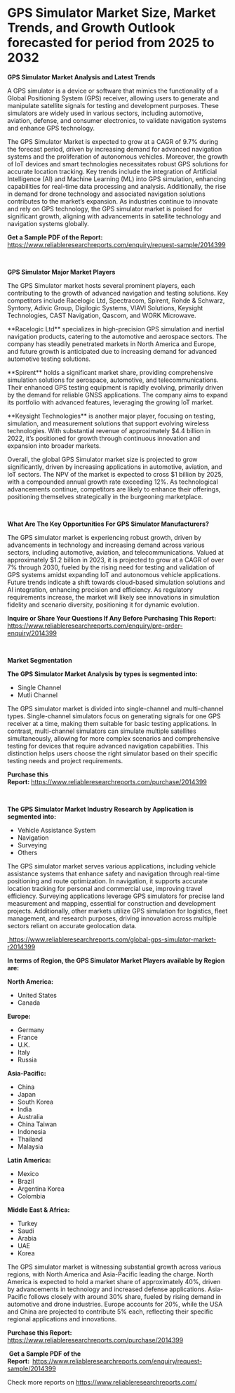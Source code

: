 <p><h1>GPS Simulator Market Size, Market Trends, and Growth Outlook forecasted for period from 2025 to 2032</h1></p><p><strong>GPS Simulator Market Analysis and Latest Trends</strong></p>
<p><p>A GPS simulator is a device or software that mimics the functionality of a Global Positioning System (GPS) receiver, allowing users to generate and manipulate satellite signals for testing and development purposes. These simulators are widely used in various sectors, including automotive, aviation, defense, and consumer electronics, to validate navigation systems and enhance GPS technology.</p><p>The GPS Simulator Market is expected to grow at a CAGR of 9.7% during the forecast period, driven by increasing demand for advanced navigation systems and the proliferation of autonomous vehicles. Moreover, the growth of IoT devices and smart technologies necessitates robust GPS solutions for accurate location tracking. Key trends include the integration of Artificial Intelligence (AI) and Machine Learning (ML) into GPS simulation, enhancing capabilities for real-time data processing and analysis. Additionally, the rise in demand for drone technology and associated navigation solutions contributes to the market’s expansion. As industries continue to innovate and rely on GPS technology, the GPS simulator market is poised for significant growth, aligning with advancements in satellite technology and navigation systems globally.</p></p>
<p><strong>Get a Sample PDF of the Report:&nbsp;</strong> <a href="https://www.reliableresearchreports.com/enquiry/request-sample/2014399?utm_campaign=2629&utm_medium=2&utm_source=Github&utm_content=ia&utm_term=29032025&utm_id=gps-simulator">https://www.reliableresearchreports.com/enquiry/request-sample/2014399</a></p>
<p>&nbsp;</p>
<p><strong>GPS Simulator Major Market Players</strong></p>
<p><p>The GPS Simulator market hosts several prominent players, each contributing to the growth of advanced navigation and testing solutions. Key competitors include Racelogic Ltd, Spectracom, Spirent, Rohde & Schwarz, Syntony, Adivic Group, Digilogic Systems, VIAVI Solutions, Keysight Technologies, CAST Navigation, Qascom, and WORK Microwave.</p><p>**Racelogic Ltd** specializes in high-precision GPS simulation and inertial navigation products, catering to the automotive and aerospace sectors. The company has steadily penetrated markets in North America and Europe, and future growth is anticipated due to increasing demand for advanced automotive testing solutions.</p><p>**Spirent** holds a significant market share, providing comprehensive simulation solutions for aerospace, automotive, and telecommunications. Their enhanced GPS testing equipment is rapidly evolving, primarily driven by the demand for reliable GNSS applications. The company aims to expand its portfolio with advanced features, leveraging the growing IoT market.</p><p>**Keysight Technologies** is another major player, focusing on testing, simulation, and measurement solutions that support evolving wireless technologies. With substantial revenue of approximately $4.4 billion in 2022, it’s positioned for growth through continuous innovation and expansion into broader markets.</p><p>Overall, the global GPS Simulator market size is projected to grow significantly, driven by increasing applications in automotive, aviation, and IoT sectors. The NPV of the market is expected to cross $1 billion by 2025, with a compounded annual growth rate exceeding 12%. As technological advancements continue, competitors are likely to enhance their offerings, positioning themselves strategically in the burgeoning marketplace.</p></p>
<p>&nbsp;</p>
<p><strong>What Are The Key Opportunities For GPS Simulator Manufacturers?</strong></p>
<p><p>The GPS simulator market is experiencing robust growth, driven by advancements in technology and increasing demand across various sectors, including automotive, aviation, and telecommunications. Valued at approximately $1.2 billion in 2023, it is projected to grow at a CAGR of over 7% through 2030, fueled by the rising need for testing and validation of GPS systems amidst expanding IoT and autonomous vehicle applications. Future trends indicate a shift towards cloud-based simulation solutions and AI integration, enhancing precision and efficiency. As regulatory requirements increase, the market will likely see innovations in simulation fidelity and scenario diversity, positioning it for dynamic evolution.</p></p>
<p><strong>Inquire or Share Your Questions If Any Before Purchasing This Report:</strong> <a href="https://www.reliableresearchreports.com/enquiry/pre-order-enquiry/2014399?utm_campaign=2629&utm_medium=2&utm_source=Github&utm_content=ia&utm_term=29032025&utm_id=gps-simulator">https://www.reliableresearchreports.com/enquiry/pre-order-enquiry/2014399</a></p>
<p>&nbsp;</p>
<p><strong>Market Segmentation</strong></p>
<p><strong>The GPS Simulator Market Analysis by types is segmented into:</strong></p>
<p><ul><li>Single Channel</li><li>Mutli Channel</li></ul></p>
<p><p>The GPS simulator market is divided into single-channel and multi-channel types. Single-channel simulators focus on generating signals for one GPS receiver at a time, making them suitable for basic testing applications. In contrast, multi-channel simulators can simulate multiple satellites simultaneously, allowing for more complex scenarios and comprehensive testing for devices that require advanced navigation capabilities. This distinction helps users choose the right simulator based on their specific testing needs and project requirements.</p></p>
<p><strong>Purchase this Report:&nbsp;</strong><a href="https://www.reliableresearchreports.com/purchase/2014399?utm_campaign=2629&utm_medium=2&utm_source=Github&utm_content=ia&utm_term=29032025&utm_id=gps-simulator">https://www.reliableresearchreports.com/purchase/2014399</a></p>
<p>&nbsp;</p>
<p><strong>The GPS Simulator Market Industry Research by Application is segmented into:</strong></p>
<p><ul><li>Vehicle Assistance System</li><li>Navigation</li><li>Surveying</li><li>Others</li></ul></p>
<p><p>The GPS simulator market serves various applications, including vehicle assistance systems that enhance safety and navigation through real-time positioning and route optimization. In navigation, it supports accurate location tracking for personal and commercial use, improving travel efficiency. Surveying applications leverage GPS simulators for precise land measurement and mapping, essential for construction and development projects. Additionally, other markets utilize GPS simulation for logistics, fleet management, and research purposes, driving innovation across multiple sectors reliant on accurate geolocation data.</p></p>
<p><a href="https://www.reliableresearchreports.com/global-gps-simulator-market-r2014399?utm_campaign=2629&utm_medium=2&utm_source=Github&utm_content=ia&utm_term=29032025&utm_id=gps-simulator">&nbsp;https://www.reliableresearchreports.com/global-gps-simulator-market-r2014399</a></p>
<p><strong>In terms of Region, the GPS Simulator Market Players available by Region are:</strong></p>
<p>
    <p> <strong> North America: </strong>
        <ul>
            <li>United States</li>
            <li>Canada</li>
        </ul>
        </p> 
    <p> <strong> Europe: </strong>
        <ul>
            <li>Germany</li>
            <li>France</li>
            <li>U.K.</li>
            <li>Italy</li>
            <li>Russia</li>
        </ul>
        </p> 
    <p> <strong> Asia-Pacific: </strong>
        <ul>
            <li>China</li>
            <li>Japan</li>
            <li>South Korea</li>
            <li>India</li>
            <li>Australia</li>
            <li>China Taiwan</li>
            <li>Indonesia</li>
            <li>Thailand</li>
            <li>Malaysia</li>
        </ul>
        </p> 
    <p> <strong> Latin America: </strong>
        <ul>
            <li>Mexico</li>
            <li>Brazil</li>
            <li>Argentina Korea</li>
            <li>Colombia</li>
        </ul>
        </p> 
    <p> <strong> Middle East & Africa: </strong>
        <ul>
            <li>Turkey</li>
            <li>Saudi</li>
            <li>Arabia</li>
            <li>UAE</li>
            <li>Korea</li>
        </ul>
    </p>
    </p>
<p><p>The GPS simulator market is witnessing substantial growth across various regions, with North America and Asia-Pacific leading the charge. North America is expected to hold a market share of approximately 40%, driven by advancements in technology and increased defense applications. Asia-Pacific follows closely with around 30% share, fueled by rising demand in automotive and drone industries. Europe accounts for 20%, while the USA and China are projected to contribute 5% each, reflecting their specific regional applications and innovations.</p></p>
<p><strong>Purchase this Report: </strong><a href="https://www.reliableresearchreports.com/purchase/2014399?utm_campaign=2629&utm_medium=2&utm_source=Github&utm_content=ia&utm_term=29032025&utm_id=gps-simulator">https://www.reliableresearchreports.com/purchase/2014399</a></p>
<p>&nbsp;<strong>Get a Sample PDF of the Report:&nbsp;&nbsp;</strong><a href="https://www.reliableresearchreports.com/enquiry/request-sample/2014399?utm_campaign=2629&utm_medium=2&utm_source=Github&utm_content=ia&utm_term=29032025&utm_id=gps-simulator">https://www.reliableresearchreports.com/enquiry/request-sample/2014399</a></p>
<p><strong></strong></p>
<p>Check more reports on <a href="https://www.reliableresearchreports.com/?utm_campaign=2629&utm_medium=2&utm_source=Github&utm_content=ia&utm_term=29032025&utm_id=gps-simulator">https://www.reliableresearchreports.com/</a></p>